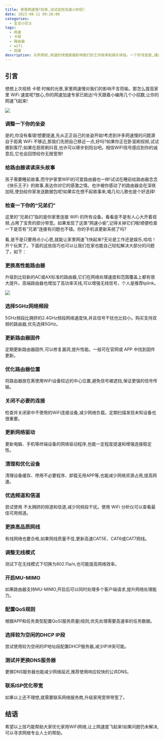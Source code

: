 ```yaml
---
title: 家里网速慢?别急,试试这些加速小妙招!
date: 2023-08-11 09:28:00
categories:
  - 生活小巴士
tags:
  - 网速
  - 卡顿
  - 路由器
  - wifi
  - 加速
description: 众所周知,网速的快慢直接影响我们的工作效率和娱乐体验。一个好消息是,通过一些简单的步骤就可以有效优化家里WiFi网络,享受飞一般的上网速度!
---
```


## 引言

想想上次视频 卡顿 时候的光景,家里网速慢对我们的影响不言而喻。那怎么提高家里 WiFi 速度呢?放心,你的网速加速专家已抵达!今天跟着小编用几个小招数,让你的网速飞起来!

![](https://s2.loli.net/2023/08/11/gDdXPs2R35fY7UQ.png)

###  调整一下你的坐姿

是的,你没有看错!想要提速,先从正正自己的坐姿开始!考虑到许多网速慢的问题源自于距离 WiFi 不够近,那我们先把自己移近一点,好吗?如果你正在卧室刷视频,试试挪到客厅;如果在厨房刷抖音,也许可以移步到阳台吧。相信WIFI信号感应到你的诚意后,它也会回馈给你无限宽带!

###  给路由器读读床头故事

孩子需要睡前故事,而守护家里WIFI的可爱路由器也一样!试试在睡前给路由器念念《快乐王子》的故事,表达你对它的感激之情。也许被你感动了的路由器会在深夜加班,使劲给你家发送数据包呢!如果实在想不起故事来,唱几句儿歌也是个好选择!

###  检查一下你的“兄弟们”

这里的“兄弟们”指的是你家里连接 WiFi 的所有设备。看看是不是有人心大开着视频,占用了宝贵的部分带宽。如果发现了这类“网速小偷”,记得关掉它们哦!顺便检查一下是否有“兄弟”连接有问题也不错。你的手机该更新系统了吗?

看,是不是只要用点小心思,就能让家里网速飞快起来?无论是工作还是娱乐,哈哈！开个玩笑了。下面的这些技巧也可以让我们在家也能自己轻松解决大部分的问题了，如下：

###  更换高性能路由器

升级到比较新的AC或AX标准的路由器,它们在网络处理速度和范围覆盖上都有很大提升。高端路由器也增加了高功率天线,可以增强无线信号，个人是推荐tplink。

![](https://s2.loli.net/2023/08/11/ezAWBF4pJNRx2nU.png)

###  选择5GHz网络频段

5GHz频段比拥挤的2.4GHz频段网络速度快,并且信号干扰也比较小。购买支持双频的路由器,优先选择5GHz。

###  更新路由器固件

定期更新路由器固件,可以修复漏洞,提升性能。一般可在官网或 APP 中找到固件更新。

###  优化路由器位置

将路由器放在离使用WiFi设备较近的中心位置,避免信号被遮挡,保证更强的信号传输。

###  关闭不必要的连接

检查并关闭家中不使用的WiFi连接设备,减少网络负载。定期扫描发现未知设备也很重要。

###  更新网络驱动

更新电脑、手机等终端设备的网络驱动程序,也能一定程度提速和增强连接稳定性。

###  清理和优化设备

清理设备缓存、停用不必要程序、卸载无用APP等,也能减少网络资源占用,提高网速。

###  优选频道和信道

尝试使用 不太拥挤的频道和信道,减少同频段干扰。使用 WiFi 分析仪可以查看最佳可用频道。

###  更换高品质网线

有线网络也要合格,如果网线质量不佳,更新高速CAT5E、CAT6或CAT7网线。

### 调整无线模式

测试下在无线模式下切换为802.11a/n,也可能提高网络效率。

###  开启MU-MIMO

如果路由器支持MU-MIMO,开启后可以同时处理多个客户端请求,提升网络处理能力。

###  配置QoS规则

根据APP和任务类型配置QoS(服务质量)规则,优先处理需要高速率的任务数据。

###  选择较为空闲的DHCP IP段

尝试使用较为空闲的IP地址段配置DHCP服务器,减少IP冲突可能。

### 测试并更换DNS服务器

更换DNS服务器也能减少网络延迟,推荐使用响应较快的公共DNS。

###  联系ISP优化带宽

如果以上还不理想,就需要联系网络服务商,升级家用宽带带宽了。

## 结语

希望以上技巧能帮助大家优化家用WiFi网络,让上网速度飞起来!如果问题仍未解决,可以寻求网络专业人士的帮助。
